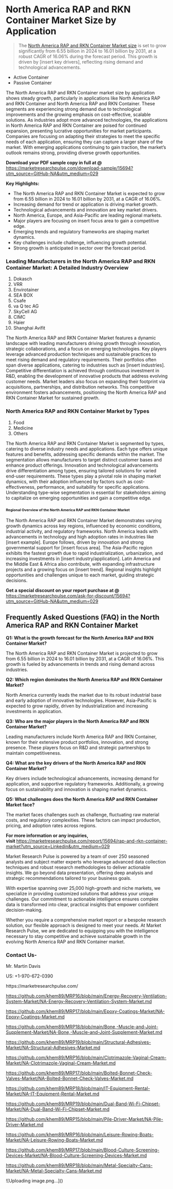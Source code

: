 <h1>North America RAP and RKN Container Market&nbsp;Size by Application</h1><blockquote><p>The <a href="https://marketresearchpulse.com/download-sample/15694?utm_source=GitHub-NA&amp;utm_medium=029">North America RAP and RKN Container Market size</a> is set to grow significantly from 6.55 billion in 2024 to 16.01 billion by 2031, at a robust CAGR of 16.06% during the forecast period. This growth is driven by [insert key drivers], reflecting rising demand and technological advancements.</p></blockquote><ul><li>Active Container<li> Passive Container</li></ul><p>The North America RAP and RKN Container market size by application shows steady growth, particularly in applications like North America RAP and RKN Container and North America RAP and RKN Container. These segments are experiencing strong demand due to technological improvements and the growing emphasis on cost-effective, scalable solutions. As industries adopt more advanced technologies, the applications in North America RAP and RKN Container are poised for continued expansion, presenting lucrative opportunities for market participants. Companies are focusing on adapting their strategies to meet the specific needs of each application, ensuring they can capture a larger share of the market. With emerging applications continuing to gain traction, the market’s outlook remains strong, providing diverse growth opportunities.</p><p><strong>Download your PDF sample copy in full at @ </strong><a href="https://marketresearchpulse.com/download-sample/15694?utm_source=GitHub-NA&amp;utm_medium=029">https://marketresearchpulse.com/download-sample/15694?utm_source=GitHub-NA&amp;utm_medium=029</a></p><p><strong>Key Highlights: </strong></p><ul><li>The North America RAP and RKN Container Market is expected to grow from 6.55 billion in 2024 to 16.01 billion by 2031, at a CAGR of 16.06%.</li><li>Increasing demand for trend or application is driving market growth.</li><li>Technological advancements and innovation are key market drivers.</li><li>North America, Europe, and Asia-Pacific are leading regional markets.</li><li>Major players are focusing on insert focus area to gain a competitive edge.</li><li>Emerging trends and regulatory frameworks are shaping market dynamics.</li><li>Key challenges include challenge, influencing growth potential.</li><li>Strong growth is anticipated in sector over the forecast period.</li></ul><h3>Leading Manufacturers in the North America RAP and RKN Container Market: A Detailed Industry Overview</h3><ol><li>Dokasch</li><li>VRR</li><li>Envirotainer</li><li>SEA BOX</li><li>Csafe</li><li>va Q tec AG</li><li>SkyCell AG</li><li>CIMC</li><li>Haier</li><li>Shanghai Avifit</li></ol><div class="flex max-w-full flex-col flex-grow"><div class="min-h-8 text-message flex w-full flex-col items-end gap-2 whitespace-normal break-words [.text-message+&amp;]:mt-5" dir="auto" data-message-author-role="assistant" data-message-id="fd8432e4-4910-450d-b182-61b7bfb0a01f" data-message-model-slug="gpt-4o"><div class="flex w-full flex-col gap-1 empty:hidden first:pt-[3px]"><div class="markdown prose w-full break-words dark:prose-invert light"><p>The North America RAP and RKN Container Market features a dynamic landscape with leading manufacturers driving growth through innovation, strategic collaborations, and a focus on emerging technologies. Key players leverage advanced production techniques and sustainable practices to meet rising demand and regulatory requirements. Their portfolios often span diverse applications, catering to industries such as [insert industries]. Competitive differentiation is achieved through continuous investment in R&amp;D, enabling the development of innovative products that address evolving customer needs. Market leaders also focus on expanding their footprint via acquisitions, partnerships, and distribution networks. This competitive environment fosters advancements, positioning the North America RAP and RKN Container Market for sustained growth.</p></div></div></div></div><h3>North America RAP and RKN Container Market by Types</h3><ol><li>Food<li> Medicine<li> Others</li></ol><div class="flex max-w-full flex-col flex-grow"><div class="min-h-8 text-message flex w-full flex-col items-end gap-2 whitespace-normal break-words [.text-message+&amp;]:mt-5" dir="auto" data-message-author-role="assistant" data-message-id="084470be-0bb7-4664-bddf-5156b4f41249" data-message-model-slug="gpt-4o-mini"><div class="flex w-full flex-col gap-1 empty:hidden first:pt-[3px]"><div class="markdown prose w-full break-words dark:prose-invert light"><p>The North America RAP and RKN Container Market is segmented by types, catering to diverse industry needs and applications. Each type offers unique features and benefits, addressing specific demands within the market. The segmentation allows manufacturers to target distinct customer bases and enhance product offerings. Innovation and technological advancements drive differentiation among types, ensuring tailored solutions for varied end-user requirements. These types play a pivotal role in shaping market dynamics, with their adoption influenced by factors such as cost-effectiveness, performance, and suitability for specific applications. Understanding type-wise segmentation is essential for stakeholders aiming to capitalize on emerging opportunities and gain a competitive edge.</p></div></div></div></div><h3><span style="font-size: 11px;">Regional Overview of the North America RAP and RKN Container Market</span></h3><div class="flex max-w-full flex-col flex-grow"><div class="min-h-8 text-message flex w-full flex-col items-end gap-2 whitespace-normal break-words [.text-message+&amp;]:mt-5" dir="auto" data-message-author-role="assistant" data-message-id="e9038762-ce64-4e30-91c9-9bd413514231" data-message-model-slug="gpt-4o-mini"><div class="flex w-full flex-col gap-1 empty:hidden first:pt-[3px]"><div class="markdown prose w-full break-words dark:prose-invert light"><p>The North America RAP and RKN Container Market demonstrates varying growth dynamics across key regions, influenced by economic conditions, industrial activity, and regulatory frameworks. North America leads with advancements in technology and high adoption rates in industries like [insert example]. Europe follows, driven by innovation and strong governmental support for [insert focus area]. The Asia-Pacific region exhibits the fastest growth due to rapid industrialization, urbanization, and increasing investments in [insert industry/application]. Latin America and the Middle East &amp; Africa also contribute, with expanding infrastructure projects and a growing focus on [insert trend]. Regional insights highlight opportunities and challenges unique to each market, guiding strategic decisions.</p></div></div></div></div><p><strong>Get a special discount on your report purchase at @ </strong><a href="https://marketresearchpulse.com/ask-for-discount/15694?utm_source=GitHub-NA&amp;utm_medium=029">https://marketresearchpulse.com/ask-for-discount/15694?utm_source=GitHub-NA&amp;utm_medium=029</a></p><h2>Frequently Asked Questions (FAQ) in the North America RAP and RKN Container Market</h2><p><strong>Q1: What is the growth forecast for the North America RAP and RKN Container Market?</strong></p><p>The North America RAP and RKN Container Market is projected to grow from 6.55 billion in 2024 to 16.01 billion by 2031, at a CAGR of 16.06%. This growth is fueled by advancements in trends and rising demand across industries.</p><p><strong>Q2: Which region dominates the North America RAP and RKN Container Market?</strong></p><p>North America currently leads the market due to its robust industrial base and early adoption of innovative technologies. However, Asia-Pacific is expected to grow rapidly, driven by industrialization and increasing investments in application.</p><p><strong>Q3: Who are the major players in the North America RAP and RKN Container Market?</strong></p><p>Leading manufacturers include North America RAP and RKN Container, known for their extensive product portfolios, innovation, and strong presence. These players focus on R&amp;D and strategic partnerships to maintain competitiveness.</p><p><strong>Q4: What are the key drivers of the North America RAP and RKN Container Market?</strong></p><p>Key drivers include technological advancements, increasing demand for application, and supportive regulatory frameworks. Additionally, a growing focus on sustainability and innovation is shaping market dynamics.</p><p><strong>Q5: What challenges does the North America RAP and RKN Container Market face?</strong></p><p>The market faces challenges such as challenge, fluctuating raw material costs, and regulatory complexities. These factors can impact production, pricing, and adoption rates across regions.</p><p><strong>For more information or any inquiries, visit&nbsp;</strong><a href="https://marketresearchpulse.com/report/15694/rap-and-rkn-container-market?utm_source=Linkedin&utm_medium=029">https://marketresearchpulse.com/report/15694/rap-and-rkn-container-market?utm_source=Linkedin&utm_medium=029</a></p><p>Market Research Pulse is powered by a team of over 250 seasoned analysts and subject matter experts who leverage advanced data collection techniques and robust research methodologies to deliver actionable insights. We go beyond data presentation, offering deep analysis and strategic recommendations tailored to your business goals.</p><p>With expertise spanning over 25,000 high-growth and niche markets, we specialize in providing customized solutions that address your unique challenges. Our commitment to actionable intelligence ensures complex data is transformed into clear, practical insights that empower confident decision-making.</p><p>Whether you require a comprehensive market report or a bespoke research solution, our flexible approach is designed to meet your needs. At Market Research Pulse, we are dedicated to equipping you with the intelligence necessary to stay competitive and achieve sustainable growth in the evolving North America RAP and RKN Container market.</p><h3><strong>Contact Us-</strong></h3><p>Mr. Martin Davis</p><p>US: +1-970-672-0390</p><p>https://marketresearchpulse.com/</p><p><a href="https://github.com/khem89/MRP16/blob/main/Energy-Recovery-Ventilation-System-Market/NA-Energy-Recovery-Ventilation-System-Market.md">https://github.com/khem89/MRP16/blob/main/Energy-Recovery-Ventilation-System-Market/NA-Energy-Recovery-Ventilation-System-Market.md</a></p><p><a href="https://github.com/khem89/MRP17/blob/main/Epoxy-Coatings-Market/NA-Epoxy-Coatings-Market.md">https://github.com/khem89/MRP17/blob/main/Epoxy-Coatings-Market/NA-Epoxy-Coatings-Market.md</a></p><p><a href="https://github.com/khem89/MRP18/blob/main/Bone,-Muscle-and-Joint-Supplement-Market/NA-Bone,-Muscle-and-Joint-Supplement-Market.md">https://github.com/khem89/MRP18/blob/main/Bone,-Muscle-and-Joint-Supplement-Market/NA-Bone,-Muscle-and-Joint-Supplement-Market.md</a></p><p><a href="https://github.com/khem89/MRP19/blob/main/Structural-Adhesives-Market/NA-Structural-Adhesives-Market.md">https://github.com/khem89/MRP19/blob/main/Structural-Adhesives-Market/NA-Structural-Adhesives-Market.md</a></p><p><a href="https://github.com/khem89/MRP16/blob/main/Clotrimazole-Vaginal-Cream-Market/NA-Clotrimazole-Vaginal-Cream-Market.md">https://github.com/khem89/MRP16/blob/main/Clotrimazole-Vaginal-Cream-Market/NA-Clotrimazole-Vaginal-Cream-Market.md</a></p><p><a href="https://github.com/khem89/MRP17/blob/main/Bolted-Bonnet-Check-Valves-Market/NA-Bolted-Bonnet-Check-Valves-Market.md">https://github.com/khem89/MRP17/blob/main/Bolted-Bonnet-Check-Valves-Market/NA-Bolted-Bonnet-Check-Valves-Market.md</a></p><p><a href="https://github.com/khem89/MRP18/blob/main/IT-Equipment-Rental-Market/NA-IT-Equipment-Rental-Market.md">https://github.com/khem89/MRP18/blob/main/IT-Equipment-Rental-Market/NA-IT-Equipment-Rental-Market.md</a></p><p><a href="https://github.com/khem89/MRP19/blob/main/Dual-Band-Wi-Fi-Chipset-Market/NA-Dual-Band-Wi-Fi-Chipset-Market.md">https://github.com/khem89/MRP19/blob/main/Dual-Band-Wi-Fi-Chipset-Market/NA-Dual-Band-Wi-Fi-Chipset-Market.md</a></p><p><a href="https://github.com/khem89/MRP15/blob/main/Pile-Driver-Market/NA-Pile-Driver-Market.md">https://github.com/khem89/MRP15/blob/main/Pile-Driver-Market/NA-Pile-Driver-Market.md</a></p><p><a href="https://github.com/khem89/MRP16/blob/main/Leisure-Rowing-Boats-Market/NA-Leisure-Rowing-Boats-Market.md">https://github.com/khem89/MRP16/blob/main/Leisure-Rowing-Boats-Market/NA-Leisure-Rowing-Boats-Market.md</a></p><p><a href="https://github.com/khem89/MRP17/blob/main/Blood-Culture-Screening-Devices-Market/NA-Blood-Culture-Screening-Devices-Market.md">https://github.com/khem89/MRP17/blob/main/Blood-Culture-Screening-Devices-Market/NA-Blood-Culture-Screening-Devices-Market.md</a></p><p><a href="https://github.com/khem89/MRP18/blob/main/Metal-Specialty-Cans-Market/NA-Metal-Specialty-Cans-Market.md">https://github.com/khem89/MRP18/blob/main/Metal-Specialty-Cans-Market/NA-Metal-Specialty-Cans-Market.md</a></p>
![Uploading image.png…]()
